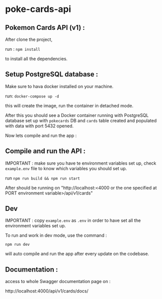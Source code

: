 # poke-cards-api

## Pokemon Cards API (v1) :

After clone the project,

run : `npm install`

to install all the dependencies.

## Setup PostgreSQL database :

Make sure to hava docker installed on your machine.

run: `docker-compose up -d`

this will create the image, run the container in detached mode.

After this you should see a Docker container running with PostgreSQL database set up with `pokecards` DB and `cards` table created and populated with data with port 5432 opened.

Now lets compile and run the app :

## Compile and run the API :

IMPORTANT : make sure you have te environment variables set up, check `example.env` file to know which variables you should set up.

run `npm run build && npm run start`

After should be running on "http://localhost:<4000 or the one specified at PORT environment variable>/api/v1/cards"

## Dev

IMPORTANT : copy `example.env` as `.env` in order to have set all the environment variables set up.

To run and work in dev mode, use the command :

`npm run dev`

will auto compile and run the app after every update on the codebase.

## Documentation :

access to whole Swagger documentation page on :

http://localhost:4000/api/v1/cards/docs/

